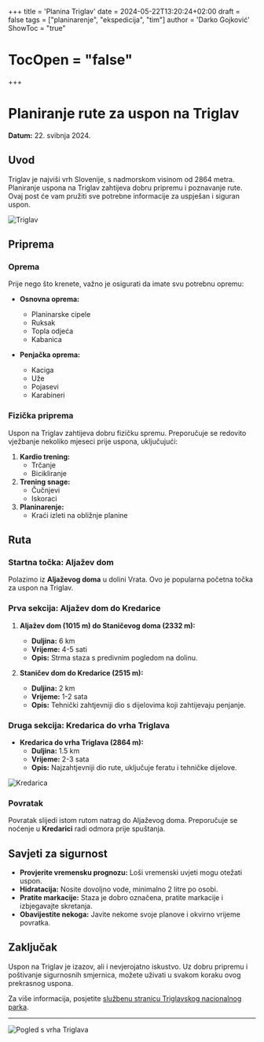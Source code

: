 +++
title = 'Planina Triglav'
date = 2024-05-22T13:20:24+02:00
draft = false
tags = ["planinarenje", "ekspedicija", "tim"] 
author = 'Darko Gojković'
ShowToc = "true"
# TocOpen = "false"
+++

# Planiranje rute za uspon na Triglav

**Datum:** 22. svibnja 2024.

## Uvod

Triglav je najviši vrh Slovenije, s nadmorskom visinom od 2864 metra. Planiranje uspona na Triglav zahtijeva dobru pripremu i poznavanje rute. Ovaj post će vam pružiti sve potrebne informacije za uspješan i siguran uspon.

![Triglav](/blog/triglav/slike/triglav.jpg)

## Priprema

### Oprema

Prije nego što krenete, važno je osigurati da imate svu potrebnu opremu:

- **Osnovna oprema:**
  - Planinarske cipele
  - Ruksak
  - Topla odjeća
  - Kabanica

- **Penjačka oprema:**
  - Kaciga
  - Uže
  - Pojasevi
  - Karabineri

### Fizička priprema

Uspon na Triglav zahtijeva dobru fizičku spremu. Preporučuje se redovito vježbanje nekoliko mjeseci prije uspona, uključujući:

1. **Kardio trening:**
   - Trčanje
   - Bicikliranje
2. **Trening snage:**
   - Čučnjevi
   - Iskoraci
3. **Planinarenje:**
   - Kraći izleti na obližnje planine

## Ruta

### Startna točka: Aljažev dom

Polazimo iz **Aljaževog doma** u dolini Vrata. Ovo je popularna početna točka za uspon na Triglav.

### Prva sekcija: Aljažev dom do Kredarice

1. **Aljažev dom (1015 m) do Staničevog doma (2332 m):**
   - **Duljina:** 6 km
   - **Vrijeme:** 4-5 sati
   - **Opis:** Strma staza s predivnim pogledom na dolinu.

2. **Staničev dom do Kredarice (2515 m):**
   - **Duljina:** 2 km
   - **Vrijeme:** 1-2 sata
   - **Opis:** Tehnički zahtjevniji dio s dijelovima koji zahtijevaju penjanje.

### Druga sekcija: Kredarica do vrha Triglava

- **Kredarica do vrha Triglava (2864 m):**
  - **Duljina:** 1.5 km
  - **Vrijeme:** 2-3 sata
  - **Opis:** Najzahtjevniji dio rute, uključuje feratu i tehničke dijelove.

![Kredarica](/blog/triglav/slike/kredarica.jpg)

### Povratak

Povratak slijedi istom rutom natrag do Aljaževog doma. Preporučuje se noćenje u **Kredarici** radi odmora prije spuštanja.

## Savjeti za sigurnost

- **Provjerite vremensku prognozu:** Loši vremenski uvjeti mogu otežati uspon.
- **Hidratacija:** Nosite dovoljno vode, minimalno 2 litre po osobi.
- **Pratite markacije:** Staza je dobro označena, pratite markacije i izbjegavajte skretanja.
- **Obavijestite nekoga:** Javite nekome svoje planove i okvirno vrijeme povratka.

## Zaključak

Uspon na Triglav je izazov, ali i nevjerojatno iskustvo. Uz dobru pripremu i poštivanje sigurnosnih smjernica, možete uživati u svakom koraku ovog prekrasnog uspona.

Za više informacija, posjetite [službenu stranicu Triglavskog nacionalnog parka](https://www.tnp.si).

---

![Pogled s vrha Triglava](/blog/triglav/slike/pogled-triglav.jpg)


